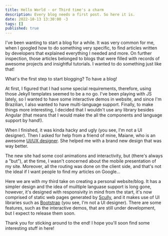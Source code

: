 ```yaml
---
title: Hello World - or Third time's a charm
description: Every blog needs a first post. So here it is.
date: 2022-10-13 13:30:00 -3
tags: []
published: true
---
```


I've been wanting to start a blog for a while. It was very common for me, when I googled how to do something very specific, to find articles written by developers that explained everything I needed and more. On further inspection, those articles belonged to blogs that were filled with records of awesome projects and insightful tutorials. I wanted to do something just like that!

What's the first step to start blogging? To have a blog!

At first, I figured that I had some special requirements, therefore, using those Jekyll templates seemed to be a no go. I've been playing with JS lately, so I wanted to have some interactive demos in website, and since I'm Brazilian, I also wanted to have multi-language support. Finally, to make things more interesting, I decided that I wouldn't use any library besides Angular (that means that I would make the all the components and language support by hand!).

When I finished, it was kinda hacky and ugly (you see, I'm not a UI designer). Then I asked for help from a friend of mine, Maiane, who is an awesome [UI/UX designer](https://www.maiane.com.br). She helped me with a brand new design that was way better.

The new site had some cool animations and interactivity, but (there's always a "but"), at the time, I wasn't concerned about the mobile presentation of my site. Moreover, all the routing was done on the client side, and that's not the ideal if I want people to find my articles on Google...

Here we are with my third take on creating a personal website/blog. It has a simpler design and the idea of muiltiple languase support is long gone, however, it's designed with responsivity in mind from the start, it's now comprised of static web pages generated by [Scully](https://scully.io/), and it makes use of UI libraries such as [Bootstrap](https://ng-bootstrap.github.io/) (you see, I'm not a UI designer). There are some features, such as the interactive demos, that are still under development, but I expect to release them soon.

Thank you for sticking around to the end! I hope you'll soon find some interesting stuff in here!